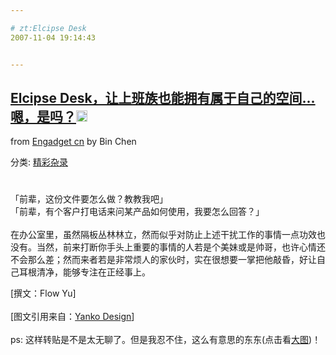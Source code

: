 ```yaml
---

# zt:Elcipse Desk
2007-11-04 19:14:43


---
```



<h2 class="entry-title"><a target=_blank class="entry-title-link" target="_blank" href="http://cn.engadget.com/2007/11/04/elcipse-desk/">Elcipse Desk，让上班族也能拥有属于自己的空间...嗯，是吗？<img src="http://www.google.com/reader/ui/2412528845-go-to.gif" class="entry-title-go-to" alt="" height="18" width="18"></a></h2><div class="entry-author"><span class="entry-source-title-parent">from <a target=_blank href="http://www.google.com/reader/view/feed/http%3A%2F%2Fcn.engadget.com%2Frss.xml" class="entry-source-title" target="_blank">Engadget cn</a></span> by <span class="entry-author-name">Bin Chen</span></div><p>分类: <a target=_blank target="_blank" href="http://cn.engadget.com/category/misc-gadgets/" rel="tag">精彩杂录</a></p>
<p><a target=_blank target="_blank" href="http://chinese.engadget.com/media/2007/11/eclipse_desk_merge.jpg"><img alt="" src="http://chinese.engadget.com/media/2007/11/eclipse_desk_merge.jpg" border="0" hspace="4" vspace="4"></a><br />
<br />
「前辈，这份文件要怎么做？教教我吧」<br />
「前辈，有个客户打电话来问某产品如何使用，我要怎么回答？」<br />
<br />
在办公室里，虽然隔板丛林林立，然而似乎对防止上述干扰工作的事情一点功效也没有。当然，前来打断你手头上重要的事情的人若是个美妹或是帅哥，也许心情还不会那么差；然而来者若是非常烦人的家伙时，实在很想要一掌把他敲昏，好让自己耳根清净，能够专注在正经事上。</p>
<p>[撰文：Flow Yu]<br />
<br />
[图文引用来自：<a target=_blank target="_blank" href="http://www.yankodesign.com/index.php/2007/11/01/dont-intrude-on-my-personal-zone/">Yanko Design</a>]<br />
<br />
ps: 这样转贴是不是太无聊了。但是我忍不住，这么有意思的东东(点击看<a target=_blank href="http://chinese.engadget.com/media/2007/11/eclipse_desk_merge.jpg">大图</a>)！<br />
</p>
